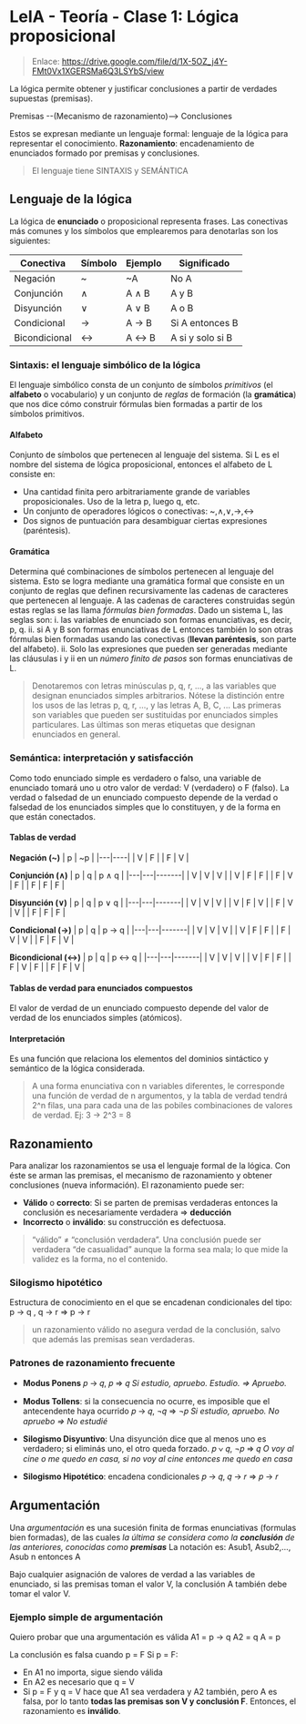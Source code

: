 # LeIA - Teoría - Clase 1: Lógica proposicional

> Enlace: https://drive.google.com/file/d/1X-5OZ_j4Y-FMt0Vx1XGERSMa6Q3LSYbS/view 

La lógica permite obtener y justificar conclusiones a partir de verdades supuestas (premisas).

Premisas --(Mecanismo de razonamiento)--> Conclusiones 

Estos se expresan mediante un lenguaje formal: lenguaje de la lógica para representar el conocimiento. 
**Razonamiento**: encadenamiento de enunciados formado por premisas y conclusiones. 

> El lenguaje tiene SINTAXIS y SEMÁNTICA 


## Lenguaje de la lógica
La lógica de **enunciado** o proposicional representa frases. 
Las conectivas más comunes y los símbolos que emplearemos para denotarlas son los siguientes:

| Conectiva         | Símbolo   | Ejemplo      | Significado                  |
|-------------------|-----------|--------------|------------------------------|
| Negación          | ~         | ~A           | No A                         |
| Conjunción        | ∧         | A ∧ B        | A y B                        |
| Disyunción        | ∨         | A ∨ B        | A o B                        |
| Condicional       | →         | A → B        | Si A entonces B              |
| Bicondicional     | ↔         | A ↔ B        | A si y solo si B             |


### Sintaxis: el lenguaje simbólico de la lógica 
El lenguaje simbólico consta de un conjunto de símbolos _primitivos_ (el **alfabeto** o vocabulario) y un conjunto de _reglas_ de formación (la **gramática**) que nos dice cómo construir fórmulas bien formadas a partir de los símbolos primitivos. 

#### Alfabeto
Conjunto de símbolos que pertenecen al lenguaje del sistema. Si L es el nombre del sistema de lógica proposicional, entonces el alfabeto de L consiste en: 
- Una cantidad finita pero arbitrariamente grande de variables proposicionales. Uso de la letra p, luego q, etc. 
- Un conjunto de operadores lógicos o conectivas: ~,∧,∨,→,↔
- Dos signos de puntuación para desambiguar ciertas expresiones (paréntesis). 

#### Gramática 
Determina qué combinaciones de símbolos pertenecen al lenguaje del sistema. Esto se logra mediante una gramática formal que consiste en un conjunto de reglas que definen recursivamente las cadenas de caracteres que pertenecen al lenguaje. A las cadenas de caracteres construidas según estas reglas se las llama _fórmulas bien formadas_. 
Dado un sistema L, las seglas son: 
i. las variables de enunciado son formas enunciativas, es decir, p, q. 
ii. si A y B son formas enunciativas de L entonces también lo son otras fórmulas bien formadas usando las conectivas (**llevan paréntesis**, son parte del alfabeto). 
ii. Solo las expresiones que pueden ser generadas mediante las cláusulas i y ii en un _número finito de pasos_ son formas enunciativas de L.

> Denotaremos con letras minúsculas p, q, r, ..., a las variables que designan enunciados simples arbitrarios. Nótese la distinción entre los usos de las letras p, q, r, …, y las letras A, B, C, ... Las primeras son variables que pueden ser sustituidas por enunciados simples particulares. Las últimas son meras etiquetas que designan enunciados en general.

### Semántica: interpretación y satisfacción
Como todo enunciado simple es verdadero o falso, una variable de enunciado tomará uno u otro valor de verdad: V (verdadero) o F (falso). La verdad o falsedad de un enunciado compuesto depende de la verdad o falsedad de los enunciados simples que lo constituyen, y de la forma en que están conectados. 

#### Tablas de verdad

**Negación (~)**
| p | ~p |
|---|----|
| V | F  |
| F | V  |

**Conjunción (∧)**
| p | q | p ∧ q |
|---|---|-------|
| V | V |   V   |
| V | F |   F   |
| F | V |   F   |
| F | F |   F   |

**Disyunción (∨)**
| p | q | p ∨ q |
|---|---|-------|
| V | V |   V   |
| V | F |   V   |
| F | V |   V   |
| F | F |   F   |

**Condicional (→)**
| p | q | p → q |
|---|---|-------|
| V | V |   V   |
| V | F |   F   |
| F | V |   V   |
| F | F |   V   |

**Bicondicional (↔)**
| p | q | p ↔ q |
|---|---|-------|
| V | V |   V   |
| V | F |   F   |
| F | V |   F   |
| F | F |   V   |

#### Tablas de verdad para enunciados compuestos 
El valor de verdad de un enunciado compuesto depende del valor de verdad de los enunciados simples (atómicos).

#### Interpretación
Es una función que relaciona los elementos del dominios sintáctico y semántico de la lógica considerada. 

> A una forma enunciativa con n variables diferentes, le corresponde una función de verdad de n argumentos, y la tabla de verdad tendrá 2^n filas, una para cada una de las pobiles combinaciones de valores de verdad. Ej: 3 -> 2^3 = 8 


## Razonamiento 
Para analizar los razonamientos se usa el lenguaje formal de la lógica. Con éste se arman las premisas, el mecanismo de razonamiento y obtener conclusiones (nueva información). 
El razonamiento puede ser: 
- **Válido** o **correcto**: Si se parten de premisas verdaderas entonces la conclusión es necesariamente verdadera => **deducción**
- **Incorrecto** o **inválido**: su construcción es defectuosa. 

> “válido” ≠ “conclusión verdadera”. Una conclusión puede ser verdadera “de casualidad” aunque la forma sea mala; lo que mide la validez es la forma, no el contenido.

### Silogismo hipotético 
Estructura de conocimiento en el que se encadenan condicionales del tipo: 
    p → q ,  q → r ⇒ p → r

> un razonamiento válido no asegura verdad de la conclusión, salvo que además las premisas sean verdaderas.


### Patrones de razonamiento frecuente 
- **Modus Ponens**
    𝑝 → 𝑞, 𝑝 ⇒ 𝑞
    _Si estudio, apruebo. Estudio. ⇒ Apruebo._

- **Modus Tollens**: si la consecuencia no ocurre, es imposible que el antecendente haya ocurrido
    𝑝 → 𝑞, ¬𝑞 ⇒ ¬𝑝
    _Si estudio, apruebo. No apruebo ⇒ No estudié_ 

- **Silogismo Disyuntivo**: Una disyunción dice que al menos uno es verdadero; si eliminás uno, el otro queda forzado.
    𝑝 ∨ 𝑞, ¬𝑝 ⇒ 𝑞
    _O voy al cine o me quedo en casa, si no voy al cine entonces me quedo en casa_ 

- **Silogismo Hipotético**: encadena condicionales
    𝑝 → 𝑞, 𝑞 → 𝑟 ⇒ 𝑝 → 𝑟

## Argumentación
Una _argumentación_ es una sucesión finita de formas enunciativas (formulas bien formadas), de las cuales _la última se considera como la **conclusión** de las anteriores, conocidas como **premisas**_ 
La notación es: 
    Asub1, Asub2,..., Asub n entonces A 

Bajo cualquier asignación de valores de verdad a las variables de enunciado, si las premisas toman el valor V, la conclusión A también debe tomar el valor V. 

 
### Ejemplo simple de argumentación 
Quiero probar que una argumentación es válida
A1 = p -> q 
A2 = q
A = p

La conclusión es falsa cuando p = F
Si p = F:
- En A1 no importa, sigue siendo válida 
- En A2 es necesario que q = V 
- Si p = F y q = V hace que A1 sea verdadera y A2 también, pero A es falsa, por lo tanto **todas las premisas son V y conclusión F**. Entonces, el razonamiento es **inválido**. 
